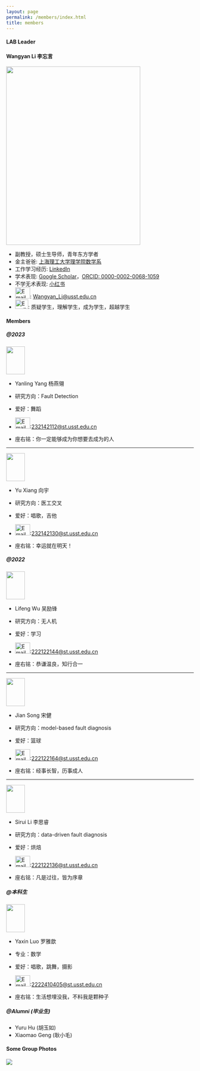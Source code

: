 ```yaml
---
layout: page
permalink: /members/index.html
title: members
---
```


#### LAB Leader

####  Wangyan Li 李忘言

<img src="https://usst-lilab.github.io/images/teams/life.jpg" class="floatpic" width="360" height="480">

- 副教授，硕士生导师，青年东方学者
- 金主爸爸: [上海理工大学理学院数学系](https://lxy.usst.edu.cn/2022/0107/c2208a263867/page.htm)
- 工作学习经历: [LinkedIn](https://www.linkedin.com/in/wangyan-li-69794692/?utm_source=share&utm_campaign=share_via&utm_content=profile&utm_medium=ios_app)
- 学术表现: [Google Scholar](https://scholar.google.com/citations?user=UemwIpIAAAAJ)，[ORCID: 0000-0002-0068-1059](https://orcid.org/0000-0002-0068-1059)
- 不学无术表现: [小红书](https://www.xiaohongshu.com/user/profile/5fefb40a0000000001005894?xhsshare=WeixinSession&appuid=5fefb40a0000000001005894&apptime=1713936430)
- <img src="https://usst-lilab.github.io/images/logo/email.png" alt="Email Icon" style="width: 40px; height: 30px;">: <a href="mailto:Wangyan_Li@usst.edu.cn">Wangyan_Li@usst.edu.cn</a>
- <img src="https://usst-lilab.github.io/images/logo/座右铭.png" alt="Email Icon" style="width: 35px; height: 25px;">: 质疑学生，理解学生，成为学生，超越学生

#### Members

##### @2023

<img src="https://usst-lilab.github.io/images/teams/yangyanling.jpg" class="floatpic" width="50" height="75">



- Yanling Yang 杨燕翎

  

- 研究方向：Fault Detection

  

- 爱好：舞蹈

  

- <img src="https://usst-lilab.github.io/images/logo/email.png" alt="Email Icon" style="width: 40px; height: 30px;">:<a href="mailto:232142112@st.usst.edu.cn">232142112@st.usst.edu.cn

  

- 座右铭：你一定能够成为你想要去成为的人

  

---



<img src="https://usst-lilab.github.io/images/teams/xiangyu.jpg" class="floatpic" width="50" height="75">



- Yu Xiang 向宇

  

- 研究方向：医工交叉

  

- 爱好：唱歌，吉他

  

- <img src="https://usst-lilab.github.io/images/logo/email.png" alt="Email Icon" style="width: 40px; height: 30px;">:<a href="mailto:232142130@st.usst.edu.cn">232142130@st.usst.edu.cn

  

- 座右铭：幸运就在明天！



##### @2022

<img src="https://usst-lilab.github.io/images/teams/wulifeng.jpg" class="floatpic" width="50" height="75">



- Lifeng Wu 吴励锋

  

- 研究方向：无人机

  

- 爱好：学习

  

- <img src="https://usst-lilab.github.io/images/logo/email.png" alt="Email Icon" style="width: 40px; height: 30px;">:<a href="mailto:222122144@st.usst.edu.cn">222122144@st.usst.edu.cn

  

- 座右铭：恭谦温良，知行合一

---



<img src="https://usst-lilab.github.io/images/teams/songjian.jpg" class="floatpic" width="50" height="75">



- Jian Song 宋健

  

- 研究方向：model-based fault diagnosis

  

- 爱好：篮球

  

- <img src="https://usst-lilab.github.io/images/logo/email.png" alt="Email Icon" style="width: 40px; height: 30px;">:<a href="mailto:222122164@st.usst.edu.cn">222122164@st.usst.edu.cn

  

- 座右铭：经事长智，历事成人

---



<img src="https://usst-lilab.github.io/images/teams/lisirui.jpg" class="floatpic" width="50" height="75">



- Sirui Li 李思睿

  

- 研究方向：data-driven fault diagnosis

  

- 爱好：烘焙

  

- <img src="https://usst-lilab.github.io/images/logo/email.png" alt="Email Icon" style="width: 40px; height: 30px;">:<a href="mailto:222122136@st.usst.edu.cn">222122136@st.usst.edu.cn

  

- 座右铭：凡是过往，皆为序章



##### @本科生

<img src="https://usst-lilab.github.io/images/teams/luoyaxin.jpg" class="floatpic" width="50" height="75">



- Yaxin Luo 罗雅歆

  

- 专业：数学

  

- 爱好：唱歌，跳舞，摄影

  

- <img src="https://usst-lilab.github.io/images/logo/email.png" alt="Email Icon" style="width: 40px; height: 30px;">:<a href="mailto:2222410405@st.usst.edu.cn">2222410405@st.usst.edu.cn

  

- 座右铭：生活想埋没我，不料我是颗种子



##### @Alumni (毕业生)

- Yuru Hu (胡玉如)
- Xiaomao Geng (耿小毛)

#### Some Group Photos

<div class="center">
<img src="https://usst-lilab.github.io/images/teams/1.jpg">
</div>
